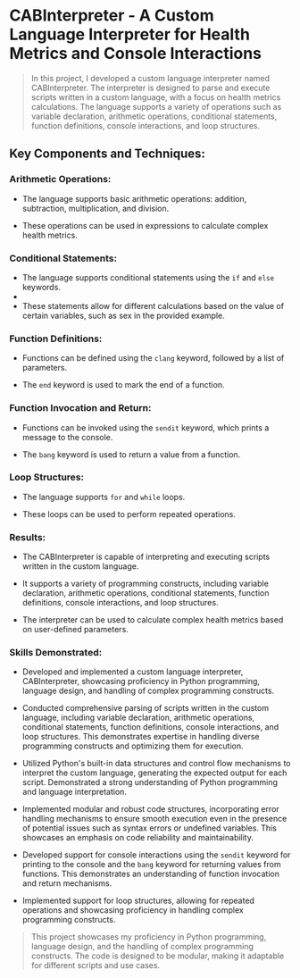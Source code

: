 # CABInterpreter - A Custom Language Interpreter for Health Metrics and Console Interactions

>In this project, I developed a custom language interpreter named CABInterpreter. The interpreter is designed to parse and execute scripts written in a custom language, with a focus on health metrics calculations. The language supports a variety of operations such as variable declaration, arithmetic operations, conditional statements, function definitions, console interactions, and loop structures.
>
## Key Components and Techniques:

### Arithmetic Operations:

- The language supports basic arithmetic operations: addition, subtraction, multiplication, and division.
  
- These operations can be used in expressions to calculate complex health metrics.

### Conditional Statements:

- The language supports conditional statements using the `if` and `else` keywords.
- 
- These statements allow for different calculations based on the value of certain variables, such as sex in the provided example.

### Function Definitions:

- Functions can be defined using the `clang` keyword, followed by a list of parameters.

- The `end` keyword is used to mark the end of a function.

### Function Invocation and Return:

- Functions can be invoked using the `sendit` keyword, which prints a message to the console.

- The `bang` keyword is used to return a value from a function.
  
### Loop Structures:

- The language supports `for` and `while` loops.

- These loops can be used to perform repeated operations.

### Results:

- The CABInterpreter is capable of interpreting and executing scripts written in the custom language.

- It supports a variety of programming constructs, including variable declaration, arithmetic operations, conditional statements, function definitions, console interactions, and loop structures.

- The interpreter can be used to calculate complex health metrics based on user-defined parameters.
  
### Skills Demonstrated:

- Developed and implemented a custom language interpreter, CABInterpreter, showcasing proficiency in Python programming, language design, and handling of complex programming constructs.

- Conducted comprehensive parsing of scripts written in the custom language, including variable declaration, arithmetic operations, conditional statements, function definitions, console interactions, and loop structures. This demonstrates expertise in handling diverse programming constructs and optimizing them for execution.

- Utilized Python's built-in data structures and control flow mechanisms to interpret the custom language, generating the expected output for each script. Demonstrated a strong understanding of Python programming and language interpretation.

- Implemented modular and robust code structures, incorporating error handling mechanisms to ensure smooth execution even in the presence of potential issues such as syntax errors or undefined variables. This showcases an emphasis on code reliability and maintainability.

- Developed support for console interactions using the `sendit` keyword for printing to the console and the `bang` keyword for returning values from functions. This demonstrates an understanding of function invocation and return mechanisms.

- Implemented support for loop structures, allowing for repeated operations and showcasing proficiency in handling complex programming constructs.

>This project showcases my proficiency in Python programming, language design, and the handling of complex programming constructs. The code is designed to be modular, making it adaptable for different scripts and use cases.
